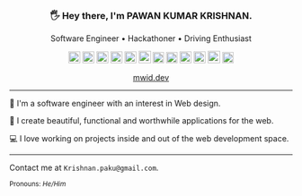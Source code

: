 <h3 align="center">🖐️ Hey there, I'm PAWAN KUMAR KRISHNAN.</h3>
<p align="center"> Software Engineer • Hackathoner • Driving Enthusiast</p>

<p align="center">
<a href="https://www.w3.org/TR/html5/" title="HTML5"><img src="https://github.com/get-icon/geticon/raw/master/icons/html-5.svg" alt="HTML5" width="21px" height="21px"></a>
<a href="https://www.w3.org/TR/CSS/" title="CSS3"><img src="https://github.com/get-icon/geticon/raw/master/icons/css-3.svg" alt="CSS3" width="21px" height="21px"></a>
<a href="https://nodejs.org/" title="Node.js"><img src="https://github.com/get-icon/geticon/raw/master/icons/nodejs-icon.svg" alt="Node.js" width="21px" height="21px"></a>
<a href="https://reactjs.org/" title="React"><img src="https://github.com/get-icon/geticon/raw/master/icons/react.svg" alt="React" width="21px" height="21px"></a>
<a href="https://redux.js.org/" title="Redux"><img src="https://github.com/get-icon/geticon/raw/master/icons/redux.svg" alt="Redux" width="21px" height="21px"></a>
<a href="https://nestjs.com/" title="Nest"><img src="https://github.com/get-icon/geticon/raw/master/icons/nestjs.svg" alt="Nest" width="22px" height="22px"></a>
<a href="https://jestjs.io/" title="Jest"><img src="https://github.com/get-icon/geticon/raw/master/icons/jest.svg" alt="Jest" width="20px" height="20px"></a>
<a href="https://www.linux.org/" title="Linux"><img src="https://github.com/get-icon/geticon/raw/master/icons/linux-tux.svg" alt="Linux" width="20px" height="20px"></a>
<a href="https://git-scm.com/" title="Git"><img src="https://github.com/get-icon/geticon/raw/master/icons/git-icon.svg" alt="Git" width="21px" height="21px"></a>
<a href="https://dev.mysql.com/" title="MySQL"><img src="https://github.com/get-icon/geticon/raw/master/icons/mysql.svg" alt="MySQL" width="21px" height="21px"></a>
<a href="https://www.docker.com/" title="Docker"><img src="https://github.com/get-icon/geticon/raw/master/icons/docker-icon.svg" alt="Docker" width="22px" height="22px"></a>
<a href="https://www.python.org/" title="Python"><img src="https://github.com/get-icon/geticon/raw/master/icons/python.svg" alt="Python" width="20px" height="20px"></a>
</p>

<p align="center"><a href="https://mwid.dev/">mwid.dev</a></p>

---

💪 I'm a software engineer with an interest in Web design.

💅 I create beautiful, functional and worthwhile applications for the web.

💻 I love working on projects inside and out of the web development space.

---

Contact me at `Krishnan.paku@gmail.com`.

<sup>Pronouns: <i>He/Him</i></sup>
